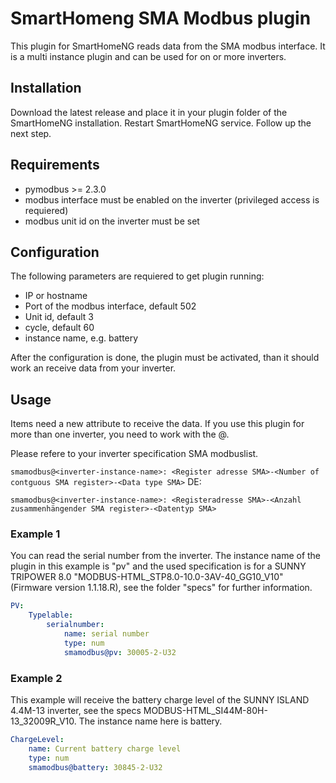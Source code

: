 # SmartHomeng SMA Modbus plugin
This plugin for SmartHomeNG reads data from the SMA modbus interface.
It is a multi instance plugin and can be used for on or more inverters.

## Installation
Download the latest release and place it in your plugin folder of the SmartHomeNG installation. Restart SmartHomeNG service.
Follow up the next step.

## Requirements
- pymodbus >= 2.3.0
- modbus interface must be enabled on the inverter (privileged access is requiered)
- modbus unit id on the inverter must be set

## Configuration
The following parameters are requiered to get plugin running:
* IP or hostname
* Port of the modbus interface, default 502
* Unit id, default 3
* cycle, default 60
* instance name, e.g. battery 

After the configuration is done, the plugin must be activated, than it should work an receive data from your inverter.

## Usage

Items need a new attribute to receive the data.
If you use this plugin for more than one inverter, you need to work with the @.

Please refere to your inverter specification SMA modbuslist.

```smamodbus@<inverter-instance-name>: <Register adresse SMA>-<Number of contguous SMA register>-<Data type SMA>```
DE: 

```smamodbus@<inverter-instance-name>: <Registeradresse SMA>-<Anzahl zusammenhängender SMA register>-<Datentyp SMA>```

### Example 1

You can read the serial number from the inverter.
The instance name of the plugin in this example is "pv" and the used specification is for a SUNNY TRIPOWER 8.0 "MODBUS-HTML_STP8.0-10.0-3AV-40_GG10_V10" (Firmware version 1.1.18.R), see the folder "specs" for further information.

```yaml
PV:
    Typelable:
        serialnumber:
            name: serial number
            type: num
            smamodbus@pv: 30005-2-U32
```

### Example 2

This example will receive the battery charge level of the SUNNY ISLAND 4.4M-13 inverter, see the specs MODBUS-HTML_SI44M-80H-13_32009R_V10.
The instance name here is battery.

```yaml
ChargeLevel:
    name: Current battery charge level
    type: num
    smamodbus@battery: 30845-2-U32
```

